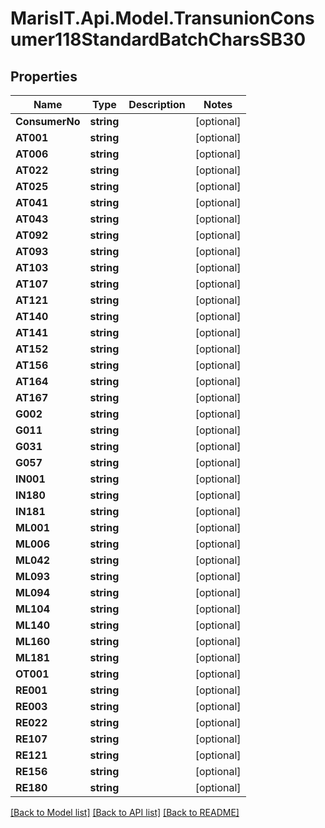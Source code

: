 
# MarisIT.Api.Model.TransunionConsumer118StandardBatchCharsSB30

## Properties

Name | Type | Description | Notes
------------ | ------------- | ------------- | -------------
**ConsumerNo** | **string** |  | [optional] 
**AT001** | **string** |  | [optional] 
**AT006** | **string** |  | [optional] 
**AT022** | **string** |  | [optional] 
**AT025** | **string** |  | [optional] 
**AT041** | **string** |  | [optional] 
**AT043** | **string** |  | [optional] 
**AT092** | **string** |  | [optional] 
**AT093** | **string** |  | [optional] 
**AT103** | **string** |  | [optional] 
**AT107** | **string** |  | [optional] 
**AT121** | **string** |  | [optional] 
**AT140** | **string** |  | [optional] 
**AT141** | **string** |  | [optional] 
**AT152** | **string** |  | [optional] 
**AT156** | **string** |  | [optional] 
**AT164** | **string** |  | [optional] 
**AT167** | **string** |  | [optional] 
**G002** | **string** |  | [optional] 
**G011** | **string** |  | [optional] 
**G031** | **string** |  | [optional] 
**G057** | **string** |  | [optional] 
**IN001** | **string** |  | [optional] 
**IN180** | **string** |  | [optional] 
**IN181** | **string** |  | [optional] 
**ML001** | **string** |  | [optional] 
**ML006** | **string** |  | [optional] 
**ML042** | **string** |  | [optional] 
**ML093** | **string** |  | [optional] 
**ML094** | **string** |  | [optional] 
**ML104** | **string** |  | [optional] 
**ML140** | **string** |  | [optional] 
**ML160** | **string** |  | [optional] 
**ML181** | **string** |  | [optional] 
**OT001** | **string** |  | [optional] 
**RE001** | **string** |  | [optional] 
**RE003** | **string** |  | [optional] 
**RE022** | **string** |  | [optional] 
**RE107** | **string** |  | [optional] 
**RE121** | **string** |  | [optional] 
**RE156** | **string** |  | [optional] 
**RE180** | **string** |  | [optional] 

[[Back to Model list]](../README.md#documentation-for-models)
[[Back to API list]](../README.md#documentation-for-api-endpoints)
[[Back to README]](../README.md)

